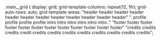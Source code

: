 .main__grid {
    display: grid;
    grid-template-columns: repeat(12, 1fr);
    grid-auto-rows: auto;
    grid-template-areas: 
    "header   header  header  header   header  header  header   header  header  header   header  header"
    ".        profile profile profile  profile intro   intro    intro   intro   intro    intro   ."
    "footer   footer  footer  footer   footer  footer  footer   footer  footer  footer   footer  footer" 
    "credits  credits credits credit   credits  credits credits credits credits credits  credits credits";  